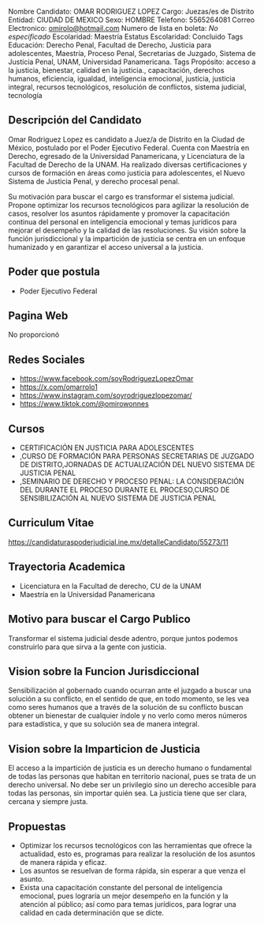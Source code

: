 Nombre Candidato: OMAR RODRIGUEZ LOPEZ
Cargo: Juezas/es de Distrito
Entidad: CIUDAD DE MEXICO
Sexo: HOMBRE
Telefono: 5565264081
Correo Electronico: omirolo@hotmail.com
Numero de lista en boleta: *No especificado*
Escolaridad: Maestría
Estatus Escolaridad: Concluido
Tags Educación: Derecho Penal, Facultad de Derecho, Justicia para adolescentes, Maestría, Proceso Penal, Secretarias de Juzgado, Sistema de Justicia Penal, UNAM, Universidad Panamericana.
Tags Propósito: acceso a la justicia, bienestar, calidad en la justicia., capacitación, derechos humanos, eficiencia, igualdad, inteligencia emocional, justicia, justicia integral, recursos tecnológicos, resolución de conflictos, sistema judicial, tecnología


## Descripción del Candidato 

Omar Rodriguez Lopez es candidato a Juez/a de Distrito en la Ciudad de México, postulado por el Poder Ejecutivo Federal. Cuenta con Maestría en Derecho, egresado de la Universidad Panamericana, y Licenciatura de la Facultad de Derecho de la UNAM. Ha realizado diversas certificaciones y cursos de formación en áreas como justicia para adolescentes, el Nuevo Sistema de Justicia Penal, y derecho procesal penal.

Su motivación para buscar el cargo es transformar el sistema judicial. Propone optimizar los recursos tecnológicos para agilizar la resolución de casos, resolver los asuntos rápidamente y promover la capacitación continua del personal en inteligencia emocional y temas jurídicos para mejorar el desempeño y la calidad de las resoluciones. Su visión sobre la función jurisdiccional y la impartición de justicia se centra en un enfoque humanizado y en garantizar el acceso universal a la justicia.


## Poder que postula

- Poder Ejecutivo Federal


## Pagina Web

No proporcionó


## Redes Sociales

- https://www.facebook.com/soyRodriguezLopezOmar
- https://x.com/omarrolo1
- https://www.instagram.com/soyrodriguezlopezomar/
- https://www.tiktok.com/@omirowonnes


## Cursos

- CERTIFICACIÓN EN JUSTICIA PARA ADOLESCENTES
- ,CURSO DE FORMACIÓN PARA PERSONAS SECRETARIAS DE JUZGADO DE DISTRITO,JORNADAS DE ACTUALIZACIÓN DEL NUEVO SISTEMA DE JUSTICIA PENAL
- ,SEMINARIO DE DERECHO Y PROCESO PENAL: LA CONSIDERACIÓN DEL DURANTE EL PROCESO DURANTE EL PROCESO,CURSO DE SENSIBILIZACIÓN AL NUEVO SISTEMA DE JUSTICIA PENAL


## Curriculum Vitae

https://candidaturaspoderjudicial.ine.mx/detalleCandidato/55273/11


## Trayectoria Academica

- Licenciatura en la Facultad de derecho, CU de la UNAM
- Maestría en la Universidad Panamericana


## Motivo para buscar el Cargo Publico

Transformar el sistema judicial desde adentro, porque juntos podemos construirlo para que sirva a la gente con justicia.


## Vision sobre la Funcion Jurisdiccional

Sensibilización al gobernado cuando ocurran ante el juzgado a buscar una solución a su conflicto, en el sentido de que, en todo momento, se les vea como seres humanos que a través de la solución de su conflicto buscan obtener un bienestar de cualquier índole y no verlo como meros números para estadística, y que su solución sea de manera integral.


## Vision sobre la Imparticion de Justicia

El acceso a la impartición de justicia es un derecho humano o fundamental de todas las personas que habitan en territorio nacional, pues se trata de un derecho universal. No debe ser un privilegio sino un derecho accesible para todas las personas, sin importar quién sea. La justicia tiene que ser clara, cercana y siempre justa.


## Propuestas

- Optimizar los recursos tecnológicos con las herramientas que ofrece la actualidad, esto es, programas para realizar la resolución de los asuntos de manera rápida y eficaz.
- Los asuntos se resuelvan de forma rápida, sin esperar a que venza el asunto.
- Exista una capacitación constante del personal de inteligencia emocional, pues lograría un mejor desempeño en la función y la atención al público; así como para temas jurídicos, para lograr una calidad en cada determinación que se dicte.

